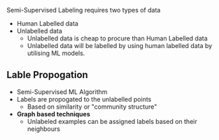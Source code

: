 Semi-Supervised Labeling requires two types of data
- Human Labelled data
- Unlabelled data
	- Unlabelled data is cheap to procure than Human Labelled data
	- Unlabelled data will be labelled by using human labelled data by utilising ML models. 

## Lable Propogation

- Semi-Supervised ML Algorithm
- Labels are propogated to the unlabelled points
	- Based on similarity or "community structure"
- **Graph based techniques**
	- Unlabeled examples can be assigned labels based on their neighbours